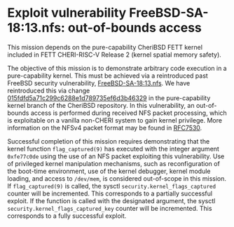 # Exploit vulnerability FreeBSD-SA-18:13.nfs: out-of-bounds access

This mission depends on the pure-capability CheriBSD FETT kernel included in FETT CHERI-RISC-V Release 2 (kernel spatial memory safety).

The objective of this mission is to demonstrate arbitrary code execution in a pure-capability kernel.
This must be achieved via a reintroduced past FreeBSD security vulnerability, [FreeBSD-SA-18:13.nfs](FreeBSD-SA-18:13.nfs).
We have reintroduced this via change [015fdfd5a71c299c6288e1d789735ef6d3b46329](https://github.com/CTSRD-CHERI/cheribsd/commit/015fdfd5a71c299c6288e1d789735ef6d3b46329) in the pure-capability kernel branch of the CheriBSD repository.
In this vulnerability, an out-of-bounds access is performed during received NFS packet processing, which is exploitable on a vanilla non-CHERI system to gain kernel privilege.
More information on the NFSv4 packet format may be found in [RFC7530](https://tools.ietf.org/html/rfc7530).

Successful completion of this mission requires demonstrating that the kernel function `flag_captured(9)` has executed with the integer argument `0xfe77c0de` using the use of an NFS packet exploiting this vulnerability.
Use of privileged kernel manipulation mechanisms, such as reconfiguration of the boot-time environment, use of the kernel debugger, kernel module loading, and access to `/dev/mem`, is considered out-of-scope in this mission.
If `flag_captured(9)` is called, the sysctl `security.kernel_flags_captured` counter will be incremented.
This corresponds to a partially successful exploit.
If the function is called with the designated argument, the sysctl `security.kernel_flags_captured_key` counter will be incremented.
This corresponds to a fully successful exploit.
